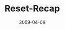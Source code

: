 ---
layout: music 
title: "Reset-Recap"
series: "Reset"
date: 2009-04-06 
description: "Brian Tome recaps the Reset journey and discusses where we go from here."
audio: "http://s3.amazonaws.com/crossroadsaudiomessages/Reset7-edit.mp3"
audio-duration: "33:28"
---